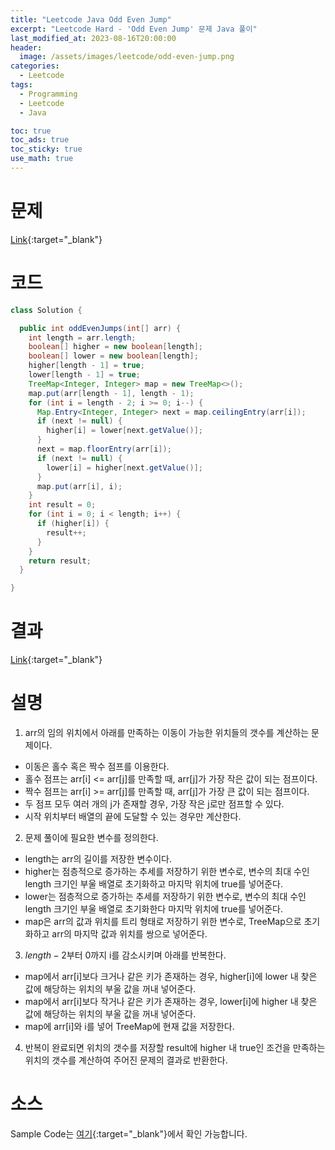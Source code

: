 ```yaml
---
title: "Leetcode Java Odd Even Jump"
excerpt: "Leetcode Hard - 'Odd Even Jump' 문제 Java 풀이"
last_modified_at: 2023-08-16T20:00:00
header:
  image: /assets/images/leetcode/odd-even-jump.png
categories:
  - Leetcode
tags:
  - Programming
  - Leetcode
  - Java

toc: true
toc_ads: true
toc_sticky: true
use_math: true
---
```

# 문제
[Link](https://leetcode.com/problems/odd-even-jump){:target="_blank"}

# 코드
```java
class Solution {

  public int oddEvenJumps(int[] arr) {
    int length = arr.length;
    boolean[] higher = new boolean[length];
    boolean[] lower = new boolean[length];
    higher[length - 1] = true;
    lower[length - 1] = true;
    TreeMap<Integer, Integer> map = new TreeMap<>();
    map.put(arr[length - 1], length - 1);
    for (int i = length - 2; i >= 0; i--) {
      Map.Entry<Integer, Integer> next = map.ceilingEntry(arr[i]);
      if (next != null) {
        higher[i] = lower[next.getValue()];
      }
      next = map.floorEntry(arr[i]);
      if (next != null) {
        lower[i] = higher[next.getValue()];
      }
      map.put(arr[i], i);
    }
    int result = 0;
    for (int i = 0; i < length; i++) {
      if (higher[i]) {
        result++;
      }
    }
    return result;
  }

}
```

# 결과
[Link](https://leetcode.com/problems/odd-even-jump/submissions/1022891491/){:target="_blank"}

# 설명
1. arr의 임의 위치에서 아래를 만족하는 이동이 가능한 위치들의 갯수를 계산하는 문제이다.
- 이동은 홀수 혹은 짝수 점프를 이용한다.
- 홀수 점프는 arr[i] <= arr[j]를 만족할 때, arr[j]가 가장 작은 값이 되는 점프이다.
- 짝수 점프는 arr[i] >= arr[j]를 만족할 때, arr[j]가 가장 큰 값이 되는 점프이다.
- 두 점프 모두 여러 개의 j가 존재할 경우, 가장 작은 j로만 점프할 수 있다.
- 시작 위치부터 배열의 끝에 도달할 수 있는 경우만 계산한다.

2. 문제 풀이에 필요한 변수를 정의한다.
- length는 arr의 길이를 저장한 변수이다.
- higher는 점층적으로 증가하는 추세를 저장하기 위한 변수로, 변수의 최대 수인 length 크기인 부울 배열로 초기화하고 마지막 위치에 true를 넣어준다.
- lower는 점층적으로 증가하는 추세를 저장하기 위한 변수로, 변수의 최대 수인 length 크기인 부울 배열로 초기화한다 마지막 위치에 true를 넣어준다.
- map은 arr의 값과 위치를 트리 형태로 저장하기 위한 변수로, TreeMap으로 초기화하고 arr의 마지막 값과 위치를 쌍으로 넣어준다.

3. $length - 2$부터 0까지 i를 감소시키며 아래를 반복한다.
- map에서 arr[i]보다 크거나 같은 키가 존재하는 경우, higher[i]에 lower 내 찾은 값에 해당하는 위치의 부울 값을 꺼내 넣어준다.
- map에서 arr[i]보다 작거나 같은 키가 존재하는 경우, lower[i]에 higher 내 찾은 값에 해당하는 위치의 부울 값을 꺼내 넣어준다.
- map에 arr[i]와 i를 넣어 TreeMap에 현재 값을 저장한다.

4. 반복이 완료되면 위치의 갯수를 저장할 result에 higher 내 true인 조건을 만족하는 위치의 갯수를 계산하여 주어진 문제의 결과로 반환한다.

# 소스
Sample Code는 [여기](https://github.com/GracefulSoul/leetcode/blob/master/src/main/java/gracefulsoul/problems/OddEvenJump.java){:target="_blank"}에서 확인 가능합니다.